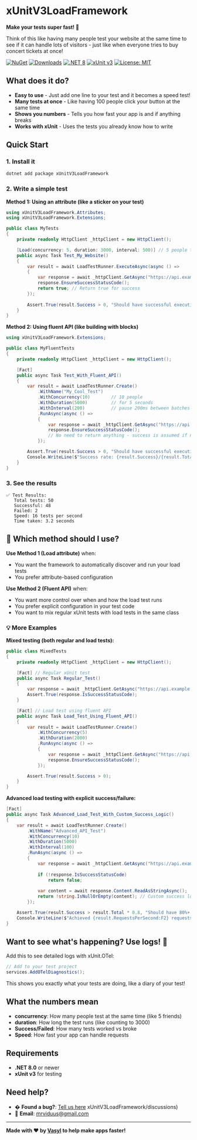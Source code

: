 # xUnitV3LoadFramework 

**Make your tests super fast! 🚀**

Think of this like having many people test your website at the same time to see if it can handle lots of visitors - just like when everyone tries to buy concert tickets at once!

[![NuGet](https://img.shields.io/nuget/v/xUnitV3LoadFramework.svg)](https://www.nuget.org/packages/xUnitV3LoadFramework)
[![Downloads](https://img.shields.io/nuget/dt/xUnitV3LoadFramework.svg)](https://www.nuget.org/packages/xUnitV3LoadFramework)
[![.NET 8](https://img.shields.io/badge/.NET-8.0-purple)](https://dotnet.microsoft.com/download/dotnet/8.0)
[![xUnit v3](https://img.shields.io/badge/xUnit-v3.0-blue)](https://xunit.net/)
[![License: MIT](https://img.shields.io/badge/License-MIT-green.svg)](LICENSE)

## What does it do?

* **Easy to use** - Just add one line to your test and it becomes a speed test! 
* **Many tests at once** - Like having 100 people click your button at the same time
* **Shows you numbers** - Tells you how fast your app is and if anything breaks
* **Works with xUnit** - Uses the tests you already know how to write

## Quick Start

### 1. Install it
```bash
dotnet add package xUnitV3LoadFramework
```

### 2. Write a simple test

**Method 1: Using an attribute (like a sticker on your test)**
```csharp
using xUnitV3LoadFramework.Attributes;
using xUnitV3LoadFramework.Extensions;

public class MyTests
{
    private readonly HttpClient _httpClient = new HttpClient();

    [Load(concurrency: 5, duration: 3000, interval: 500)] // 5 people testing for 3 seconds
    public async Task Test_My_Website()
    {
        var result = await LoadTestRunner.ExecuteAsync(async () =>
        {
            var response = await _httpClient.GetAsync("https://api.example.com/data");
            response.EnsureSuccessStatusCode();
            return true; // Return true for success
        });
        
        Assert.True(result.Success > 0, "Should have successful executions");
    }
}
```

**Method 2: Using fluent API (like building with blocks)**
```csharp
using xUnitV3LoadFramework.Extensions;

public class MyFluentTests
{
    private readonly HttpClient _httpClient = new HttpClient();

    [Fact]
    public async Task Test_With_Fluent_API()
    {
        var result = await LoadTestRunner.Create()
            .WithName("My_Cool_Test")
            .WithConcurrency(10)        // 10 people
            .WithDuration(5000)         // for 5 seconds  
            .WithInterval(200)          // pause 200ms between batches
            .RunAsync(async () =>
            {
                var response = await _httpClient.GetAsync("https://api.example.com");
                response.EnsureSuccessStatusCode();
                // No need to return anything - success is assumed if no exception
            });

        Assert.True(result.Success > 0, "Should have successful executions");
        Console.WriteLine($"Success rate: {result.Success}/{result.Total}");
    }
}
```

### 3. See the results
```
✅ Test Results:
   Total tests: 50
   Successful: 48
   Failed: 2
   Speed: 16 tests per second
   Time taken: 3.2 seconds
```

## 🤔 Which method should I use?

**Use Method 1 (Load attribute)** when:
- You want the framework to automatically discover and run your load tests
- You prefer attribute-based configuration

**Use Method 2 (Fluent API)** when:
- You want more control over when and how the load test runs
- You prefer explicit configuration in your test code
- You want to mix regular xUnit tests with load tests in the same class

### 💡 More Examples

**Mixed testing (both regular and load tests):**
```csharp
public class MixedTests
{
    private readonly HttpClient _httpClient = new HttpClient();

    [Fact] // Regular xUnit test
    public async Task Regular_Test()
    {
        var response = await _httpClient.GetAsync("https://api.example.com");
        Assert.True(response.IsSuccessStatusCode);
    }

    [Fact] // Load test using fluent API
    public async Task Load_Test_Using_Fluent_API()
    {
        var result = await LoadTestRunner.Create()
            .WithConcurrency(5)
            .WithDuration(2000)
            .RunAsync(async () =>
            {
                var response = await _httpClient.GetAsync("https://api.example.com");
                response.EnsureSuccessStatusCode();
            });

        Assert.True(result.Success > 0);
    }
}
```

**Advanced load testing with explicit success/failure:**
```csharp
[Fact]
public async Task Advanced_Load_Test_With_Custom_Success_Logic()
{
    var result = await LoadTestRunner.Create()
        .WithName("Advanced_API_Test")
        .WithConcurrency(10)
        .WithDuration(5000)
        .WithInterval(100)
        .RunAsync(async () =>
        {
            var response = await _httpClient.GetAsync("https://api.example.com/data");
            
            if (!response.IsSuccessStatusCode) 
                return false;
                
            var content = await response.Content.ReadAsStringAsync();
            return !string.IsNullOrEmpty(content); // Custom success logic
        });

    Assert.True(result.Success > result.Total * 0.8, "Should have 80%+ success rate");
    Console.WriteLine($"Achieved {result.RequestsPerSecond:F2} requests per second");
}
```

## Want to see what's happening? Use logs! 📝

Add this to see detailed logs with xUnit.OTel:
```csharp
// Add to your test project
services.AddOTelDiagnostics();
```

This shows you exactly what your tests are doing, like a diary of your test!

## What the numbers mean

- **concurrency**: How many people test at the same time (like 5 friends)
- **duration**: How long the test runs (like counting to 3000)
- **Success/Failed**: How many tests worked vs broke
- **Speed**: How fast your app can handle requests

## Requirements

- **.NET 8.0** or newer
- **xUnit v3** for testing

## Need help?

- � **Found a bug?**: [Tell us here](https://github.com/mrviduus/xUnitV3LoadFramework/issues)
xUnitV3LoadFramework/discussions)
- 📧 **Email**: [mrviduus@gmail.com](mailto:mrviduus@gmail.com)

---

**Made with ❤️ by [Vasyl](https://github.com/mrviduus) to help make apps faster!**
